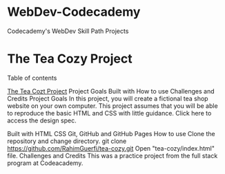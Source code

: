 # WebDev-Codecademy
Codecademy's WebDev Skill Path Projects 

# The Tea Cozy Project
Table of contents

[The Tea Cozt Project](docs/TheTeaCozy)
Project Goals
Built with
How to use
Challenges and Credits
Project Goals
In this project, you will create a fictional tea shop website on your own computer.
This project assumes that you will be able to reproduce the basic HTML and CSS with little guidance.
Click here to access the design spec.

Built with
HTML
CSS
Git, GitHub and GitHub Pages
How to use
Clone the repository and change directory.
git clone https://github.com/RahimGuerfi/tea-cozy.git
Open "tea-cozy/index.html" file.
Challenges and Credits
This was a practice project from the full stack program at Codeacademy.
